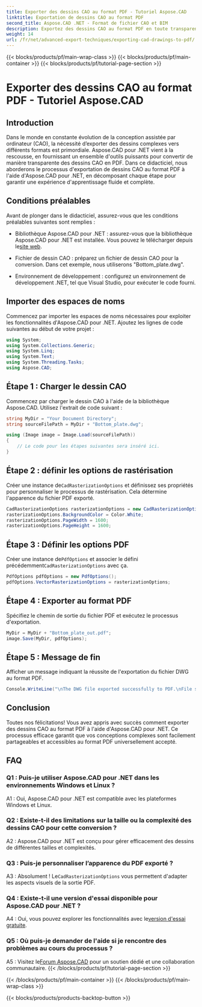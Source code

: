 ```yaml
---
title: Exporter des dessins CAO au format PDF - Tutoriel Aspose.CAD
linktitle: Exportation de dessins CAO au format PDF
second_title: Aspose.CAD .NET - Format de fichier CAO et BIM
description: Exportez des dessins CAO au format PDF en toute transparence avec Aspose.CAD pour .NET. Suivez notre guide étape par étape pour une conversion efficace.
weight: 14
url: /fr/net/advanced-export-techniques/exporting-cad-drawings-to-pdf/
---
```


{{< blocks/products/pf/main-wrap-class >}}
{{< blocks/products/pf/main-container >}}
{{< blocks/products/pf/tutorial-page-section >}}

# Exporter des dessins CAO au format PDF - Tutoriel Aspose.CAD

## Introduction

Dans le monde en constante évolution de la conception assistée par ordinateur (CAO), la nécessité d’exporter des dessins complexes vers différents formats est primordiale. Aspose.CAD pour .NET vient à la rescousse, en fournissant un ensemble d'outils puissants pour convertir de manière transparente des dessins CAO en PDF. Dans ce didacticiel, nous aborderons le processus d'exportation de dessins CAO au format PDF à l'aide d'Aspose.CAD pour .NET, en décomposant chaque étape pour garantir une expérience d'apprentissage fluide et complète.

## Conditions préalables

Avant de plonger dans le didacticiel, assurez-vous que les conditions préalables suivantes sont remplies :

-  Bibliothèque Aspose.CAD pour .NET : assurez-vous que la bibliothèque Aspose.CAD pour .NET est installée. Vous pouvez le télécharger depuis le[site web](https://releases.aspose.com/cad/net/).

- Fichier de dessin CAO : préparez un fichier de dessin CAO pour la conversion. Dans cet exemple, nous utiliserons "Bottom_plate.dwg".

- Environnement de développement : configurez un environnement de développement .NET, tel que Visual Studio, pour exécuter le code fourni.

## Importer des espaces de noms

Commencez par importer les espaces de noms nécessaires pour exploiter les fonctionnalités d'Aspose.CAD pour .NET. Ajoutez les lignes de code suivantes au début de votre projet :

```csharp
using System;
using System.Collections.Generic;
using System.Linq;
using System.Text;
using System.Threading.Tasks;
using Aspose.CAD;
```

## Étape 1 : Charger le dessin CAO

Commencez par charger le dessin CAO à l'aide de la bibliothèque Aspose.CAD. Utilisez l'extrait de code suivant :

```csharp
string MyDir = "Your Document Directory";
string sourceFilePath = MyDir + "Bottom_plate.dwg";

using (Image image = Image.Load(sourceFilePath))
{
    // Le code pour les étapes suivantes sera inséré ici.
}
```

## Étape 2 : définir les options de rastérisation

 Créer une instance de`CadRasterizationOptions` et définissez ses propriétés pour personnaliser le processus de rastérisation. Cela détermine l'apparence du fichier PDF exporté.

```csharp
CadRasterizationOptions rasterizationOptions = new CadRasterizationOptions();
rasterizationOptions.BackgroundColor = Color.White;
rasterizationOptions.PageWidth = 1600;
rasterizationOptions.PageHeight = 1600;
```

## Étape 3 : Définir les options PDF

 Créer une instance de`PdfOptions` et associer le défini précédemment`CadRasterizationOptions` avec ça.

```csharp
PdfOptions pdfOptions = new PdfOptions();
pdfOptions.VectorRasterizationOptions = rasterizationOptions;
```

## Étape 4 : Exporter au format PDF

Spécifiez le chemin de sortie du fichier PDF et exécutez le processus d'exportation.

```csharp
MyDir = MyDir + "Bottom_plate_out.pdf";
image.Save(MyDir, pdfOptions);
```

## Étape 5 : Message de fin

Afficher un message indiquant la réussite de l'exportation du fichier DWG au format PDF.

```csharp
Console.WriteLine("\nThe DWG file exported successfully to PDF.\nFile saved at " + MyDir);
```

## Conclusion

Toutes nos félicitations! Vous avez appris avec succès comment exporter des dessins CAO au format PDF à l'aide d'Aspose.CAD pour .NET. Ce processus efficace garantit que vos conceptions complexes sont facilement partageables et accessibles au format PDF universellement accepté.

## FAQ

### Q1 : Puis-je utiliser Aspose.CAD pour .NET dans les environnements Windows et Linux ?

A1 : Oui, Aspose.CAD pour .NET est compatible avec les plateformes Windows et Linux.

### Q2 : Existe-t-il des limitations sur la taille ou la complexité des dessins CAO pour cette conversion ?

A2 : Aspose.CAD pour .NET est conçu pour gérer efficacement des dessins de différentes tailles et complexités.

### Q3 : Puis-je personnaliser l’apparence du PDF exporté ?

 A3 : Absolument ! Le`CadRasterizationOptions` vous permettent d'adapter les aspects visuels de la sortie PDF.

### Q4 : Existe-t-il une version d'essai disponible pour Aspose.CAD pour .NET ?

 A4 : Oui, vous pouvez explorer les fonctionnalités avec le[version d'essai gratuite](https://releases.aspose.com/).

### Q5 : Où puis-je demander de l'aide si je rencontre des problèmes au cours du processus ?

A5 : Visitez le[Forum Aspose.CAD](https://forum.aspose.com/c/cad/19) pour un soutien dédié et une collaboration communautaire.
{{< /blocks/products/pf/tutorial-page-section >}}

{{< /blocks/products/pf/main-container >}}
{{< /blocks/products/pf/main-wrap-class >}}

{{< blocks/products/products-backtop-button >}}
